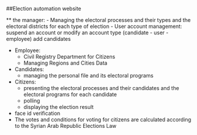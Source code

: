 ##Election automation website

  ** the manager:
       - Managing the electoral processes and their types and the electoral districts for each type of election
       - User account management: suspend an account or modify an account type (candidate - user - employee) add candidates
  * Employee: 
       - Civil Registry Department for Citizens
       - Managing Regions and Cities Data
  * Candidates: 
      - managing the personal file and its electoral programs
  * Citizens: 
      - presenting the electoral processes and their candidates and the electoral programs for each candidate  
      - polling 
      - displaying the election result
  * face id verification
  * The votes and conditions for voting for citizens are calculated according to the Syrian Arab Republic Elections Law
